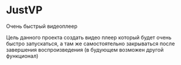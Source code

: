 # JustVP
Очень быстрый видеоплеер

Цель данного проекта создать видео плеер который будет очень быстро запускаться, а там же самостоятельно закрываться после завершения воспроизведения (в будующем возможен другой функционал)
